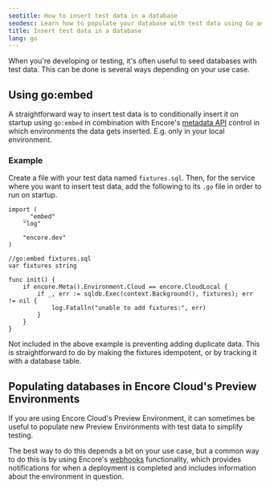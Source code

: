 ```yaml
---
seotitle: How to insert test data in a database
seodesc: Learn how to populate your database with test data using Go and Encore, making testing your backend application much simpler.
title: Insert test data in a database
lang: go
---
```


When you're developing or testing, it's often useful to seed databases with test data.
This can be done is several ways depending on your use case.

## Using go:embed

A straightforward way to insert test data is to conditionally insert it on startup using `go:embed` in combination with Encore's [metadata API](/docs/go/develop/metadata) control in which environments the data gets inserted. E.g. only in your local environment.

### Example

Create a file with your test data named `fixtures.sql`.
Then, for the service where you want to insert test data, add the following to its `.go` file in order to run on startup.

```
import (
    _ "embed"
    "log"

    "encore.dev"
)

//go:embed fixtures.sql
var fixtures string

func init() {
    if encore.Meta().Environment.Cloud == encore.CloudLocal {
        if _, err := sqldb.Exec(context.Background(), fixtures); err != nil {
            log.Fatalln("unable to add fixtures:", err)
        }
    }
}
```

Not included in the above example is preventing adding duplicate data. This is straightforward to do by making the fixtures idempotent, or by tracking it with a database table.

## Populating databases in Encore Cloud's Preview Environments

If you are using Encore Cloud's Preview Environment, it can sometimes be useful to populate new Preview Environments with test data to simplify testing. 

The best way to do this depends a bit on your use case, but a common way to do this is by using Encore's [webhooks](/docs/platform/integrations/webhooks) functionality, which provides notifications for when a deployment is completed and includes information about the environment in question.
